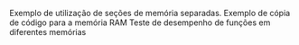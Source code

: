 Exemplo de utilização de seções de memória separadas.
Exemplo de cópia de código para a memória RAM
Teste de desempenho de funções em diferentes memórias
